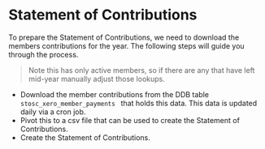 # Statement of Contributions

To prepare the Statement of Contributions, we need to download the members contributions for the year. The following steps will guide you through the process. 

> Note this has only active members, so if there are any that have left mid-year
manually adjust those lookups.

* Download the member contributions from the DDB table `stosc_xero_member_payments
` that holds this data. This data is updated daily via a cron job.
* Pivot this to a csv file that can be used to create the Statement of Contributions.
* Create the Statement of Contributions.